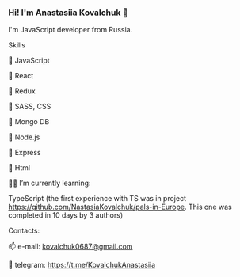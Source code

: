 ### Hi! I'm Anastasiia Kovalchuk 👋

I'm JavaScript developer from Russia.

Skills

🔹 JavaScript

🔸 React

🔹 Redux

🔸 SASS, CSS

🔹 Mongo DB

🔸 Node.js

🔹 Express

🔸 Html

👩‍💻 I’m currently learning:

TypeScript (the first experience with TS was in project https://github.com/NastasiaKovalchuk/pals-in-Europe. This one was completed in 10 days by 3 authors)


Contacts:

📫 e-mail: kovalchuk0687@gmail.com

🔗 telegram: https://t.me/KovalchukAnastasiia


